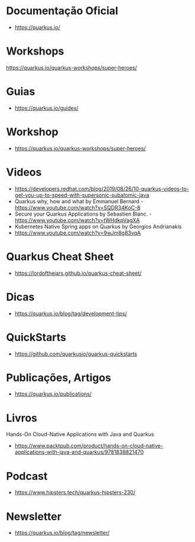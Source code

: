 

# Documentação Oficial 
 - https://quarkus.io/

# Workshops
https://quarkus.io/quarkus-workshops/super-heroes/

# Guias
 - https://quarkus.io/guides/
 
# Workshop 
 - https://quarkus.io/quarkus-workshops/super-heroes/

# Videos
 - https://developers.redhat.com/blog/2019/08/26/10-quarkus-videos-to-get-you-up-to-speed-with-supersonic-subatomic-java
 - Quarkus why, how and what by Emmanuel Bernard - https://www.youtube.com/watch?v=SQDR34KoC-8
 - Secure your Quarkus Applications by Sebastien Blanc. - https://www.youtube.com/watch?v=tWHdkpVagXA
 - Kubernetes Native Spring apps on Quarkus by Georgios Andrianakis
 - https://www.youtube.com/watch?v=9wJm8g83vqA

# Quarkus Cheat Sheet
 - https://lordofthejars.github.io/quarkus-cheat-sheet/

# Dicas
 - https://quarkus.io/blog/tag/development-tips/
 
# QuickStarts
 - https://github.com/quarkusio/quarkus-quickstarts
 
 
 # Publicações, Artigos
  - https://quarkus.io/publications/
  
 # Livros
  
Hands-On Cloud-Native Applications with Java and Quarkus
  - https://www.packtpub.com/product/hands-on-cloud-native-applications-with-java-and-quarkus/9781838821470

# Podcast
 - https://www.hipsters.tech/quarkus-hipsters-230/

# Newsletter
 - https://quarkus.io/blog/tag/newsletter/


